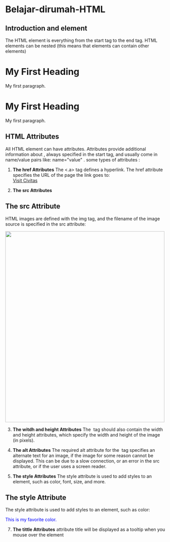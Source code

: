 # Belajar-dirumah-HTML
## Introduction and element
The HTML element is everything from the start tag to the end tag. HTML elements can be nested (this means that elements can contain other elements)

<html>
<head>
<title>Page Title</title>
</head>
<body>
<h1>My First Heading</h1>
<p>My first paragraph.</p>
</body>
</html>

<h1>My First Heading</h1>
<p>My first paragraph.</p>

## HTML Attributes 
All HTML element can have attributes. Attributes provide additional information about , always specified in the start tag, and usually come in name/value pairs like: name="value" .
some types of attributes :
1. **The href Attributes**
    The <.a> tag defines a hyperlink. The href attribute specifies the URL of the page the link goes to: </br> <a
    href="https://mahasiswa.itbss.civitas.id/dashboard">Visit Civitas</a>

3. **The src Attributes**
<!DOCTYPE html>
<html>
<body>
<h2>The src Attribute</h2>
<p>HTML images are defined with the img tag, and the filename of the image source is specified in the src attribute:</p>
<img src="img_girl.jpg" width="500" height="600"
</body>
</html>

3. **The witdh and height Attributes**
The <img> tag should also contain the width and height attributes, which specify the width and height of the image (in pixels).

4. **The alt Attributes**
   The required alt attribute for the <img> tag specifies an alternate text for an image, if the image for some reason cannot 
   be displayed. This can be due to a slow connection, or an error in the src attribute, or if the user uses a screen reader.

5. **The style Attributes**
   The style attribute is used to add styles to an element, such as color, font, size, and more.
<!DOCTYPE html>
<html>
<body>
<h2>The style Attribute</h2>
<p>The style attribute is used to add styles to an element, such as color:</p>
<p style="color:blue;">This is my favorite color.</p>
</body>
</html>

7. **The tittle Attributes**
    attribute title will be displayed as a tooltip when you mouse over the element
 
   
